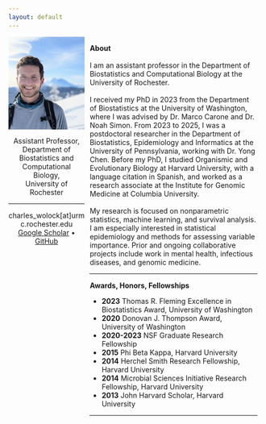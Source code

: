 ```yaml
---
layout: default
---
```


<style>
    .first-column {
    width: 30%;
    padding: 0 10px 0 0;
    float: left;
}

.second-column {
    width: 66%;
    padding: 0 10px 0 0;
    float: right;
}
    @media only screen and (max-width: 800px) {

   .first-column {
        width: 100%;
        padding-bottom: 10px;
        float: none;
    }

    .second-column {
        width: 100%;
        padding-bottom: 10px;
        float: none;
    }
    
}
</style>

<div class="row">
        <div style="text-align: center" class="first-column">
            <img id="profile" style="text-align: center" src="prof_pic.jpg" style="width:250px">
            <style type="text/css">
              #profile {
              display: block;
              margin-left: auto;
              margin-right: auto }
            </style>
             <p style="text-align: center">
            Assistant Professor,
            <br/>
            Department of Biostatistics and Computational Biology,
            <br/>
            University of Rochester
            <hr>
            charles_wolock[at]urmc.rochester.edu
            <br/>
            <a href = "https://scholar.google.com/citations?user=TPHQuKkAAAAJ&hl=en">Google Scholar</a> &bull; <a href = "https://github.com/cwolock">GitHub</a>
            </p>
        </div>
    <div class="second-column"> 
            <p>
             <b>About</b>
            <br/>
            <br/>
            I am an assistant professor in the Department of Biostatistics and Computational Biology at the University of Rochester. 
            <br/>
            <br/>
            I received my PhD in 2023 from the Department of Biostatistics at the University of Washington, where I was advised by Dr. Marco Carone and Dr. Noah Simon. From 2023 to 2025, I was a postdoctoral researcher in the Department of Biostatistics, Epidemiology and Informatics at the University of Pennsylvania, working with Dr. Yong Chen. Before my PhD, I studied Organismic and Evolutionary Biology at Harvard University, with a language citation in Spanish, and worked as a research associate at the Institute for Genomic Medicine at Columbia University.
            <br/>
            <br/>
            My research is focused on nonparametric statistics, machine learning, and survival analysis. I am especially interested in statistical epidemiology and methods for assessing variable importance. Prior and ongoing collaborative projects include work in mental health, infectious diseases, and genomic medicine.
            <hr>
            <b>Awards, Honors, Fellowships</b>
            <br/>
            <ul>
            <li><b>2023</b> Thomas R. Fleming Excellence in Biostatistics Award, University of Washington</li>
            <li><b>2020</b> Donovan J. Thompson Award, University of Washington</li>
            <li><b>2020-2023</b> NSF Graduate Research Fellowship</li>
            <li><b>2015</b> Phi Beta Kappa, Harvard University</li>
            <li><b>2014</b> Herchel Smith Research Fellowship, Harvard University</li>
            <li><b>2014</b> Microbial Sciences Initiative Research Fellowship, Harvard University</li>
            <li><b>2013</b> John Harvard Scholar, Harvard University</li>
            </ul>
            <hr>
            </p> 
        </div>
</div>

<!---
<div class="row">
    <center>

    <p>
    <b>Contact/Links</b> 
    <br/>
    cwolock[at]uw[dot]edu
    <br/> 
    <a href = "https://scholar.google.com/citations?user=TPHQuKkAAAAJ&hl=en">Google Scholar</a>
    <br/>
    <a href = "https://github.com/cwolock">GitHub</a>
    <br/>
    <a href = "https://www.biostat.washington.edu/people/charles-wolock">Student webpage</a>
    <hr>
    </p>
    </center>
</div>

-->

<!---
    <center><p class = "lead" style="clear:both;">

    cwolock[at]uw[dot]edu

    &nbsp;&nbsp;&nbsp;&nbsp;

    <a href = "https://scholar.google.com/citations?user=TPHQuKkAAAAJ&hl=en">Google Scholar</a>
    
    &nbsp;&nbsp;&nbsp;&nbsp;

    <a href = "https://github.com/cwolock">GitHub</a>
    
    &nbsp;&nbsp;&nbsp;&nbsp;

    <a href = "https://www.biostat.washington.edu/people/charles-wolock">Student webpage</a>
-->
<!---
<img class="profile-picture" src="prof_pic.jpg">
--->
<!---
## Contact/Links

**cwolock** *at* **uw** *fullstop* **edu**

Department of Biostatistics\\
Box 357232\\
University of Washington\\
Seattle, WA 98195

* [Google Scholar](https://scholar.google.com/citations?user=TPHQuKkAAAAJ&
hl=en)
* [GitHub](https://github.com/cwolock)
* [LinkedIn](https://www.linkedin.com/in/charles-wolock-918974121/)
* [Student webpage](https://www.biostat.washington.edu/people/charles-wolo
ck)

-->

<!---

Welcome to my research page! I'm a PhD student in Biostatistics at the [University of Washington](http://biostat.washington.edu/).

Before joining UW Biostatistics, I studied Organismic and Evolutionary Biology at [Harvard University](http://oeb.harvard.edu/), with a language citation in Spanish. I was a research associate at the [Institute for Genomic Medicine](http://igm.columbia.edu) at Columbia University.

I currently work with [Dr. Noah Simon](https://faculty.washington.edu/nrsimon/) and [Dr. Marco Carone](http://faculty.washington.edu/mcarone/about.html), developing nonparametric estimation methods for variable importance in the context of survival analysis. My collaborative projects include work with [Dr. Bruce Weir](https://www.biostat.washington.edu/people/bruce-weir) and [Dr. Sam Wasser](https://www.biology.washington.edu/people/profile/samuel-k-wasser), adapting forensic genetic techniques to combat elephant poaching. My research is supported by an [NSF Graduate Research Fellowship](https://www.nsfgrfp.org/).
-->
